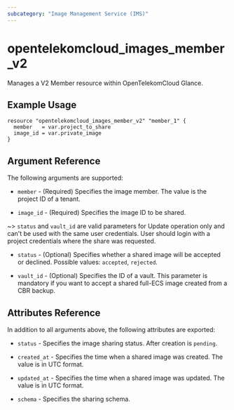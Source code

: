 ```yaml
---
subcategory: "Image Management Service (IMS)"
---
```


# opentelekomcloud_images_member_v2

Manages a V2 Member resource within OpenTelekomCloud Glance.

## Example Usage

```hcl
resource "opentelekomcloud_images_member_v2" "member_1" {
  member   = var.project_to_share
  image_id = var.private_image
}
```

## Argument Reference

The following arguments are supported:

* `member` - (Required) Specifies the image member. The value is the project ID of a tenant.

* `image_id` - (Required) Specifies the image ID to be shared.

~> `status` and `vault_id` are valid parameters for Update operation only and
can't be used with the same user credentials. User should login with a project
credentials where the share was requested.

* `status` - (Optional) Specifies whether a shared image will be accepted or declined. Possible values:
  `accepted`, `rejected`.

* `vault_id` - (Optional) Specifies the ID of a vault. This parameter is mandatory if you want to accept
  a shared full-ECS image created from a CBR backup.

## Attributes Reference

In addition to all arguments above, the following attributes are exported:

* `status` - Specifies the image sharing status. After creation is `pending`.

* `created_at` - Specifies the time when a shared image was created. The value is in UTC format.

* `updated_at` - Specifies the time when a shared image was updated. The value is in UTC format.

* `schema` - Specifies the sharing schema.


